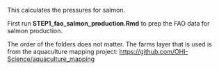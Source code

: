 This calculates the pressures for salmon.

First run **STEP1_fao_salmon_production.Rmd** to prep the FAO data for salmon production.

The order of the folders does not matter. The farms layer that is used is from the aquaculture mapping project: https://github.com/OHI-Science/aquaculture_mapping


